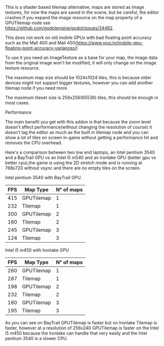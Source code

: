 This is a shader based tilemap alternative, maps are stored as image textures, for now the maps are saved in the scene, 
but be careful, the editor crashes if you expand the image resource on the map property of a GPUTilemap node 
see https://github.com/godotengine/godot/issues/34482.

This does not work on old mobile GPUs with bad floating point accuracy such as the Mali 400 and Mali 450(https://www.youi.tv/mobile-gpu-floating-point-accuracy-variances/)

To use it you need an ImageTexture as a base for your map, the image data from the original image won't be modified, it will only change on
the image texture resource.

The maximum map size should be 1024x1024 tiles, this is because
older devices might not support bigger textures, however you can add another tilemap node if you need more.


The maximum tileset size is 256x256(65536) tiles, this should be enough in most cases.


Performance

The main benefit you get with this addon is that because the zoom level doesn't affect performance(without changing the resolution of course) it doesn't lag the editor as much as the built in tilemap node and you can show a lot of tiles on screen in-game without getting a performance hit and removes the CPU overhead.

Here's a comparison between two low end laptops, an Intel pentium 3540 and a BayTrail GPU vs an Intel i5 m540 and an Ironlake GPU (better gpu vs better cpu),the game is using the 2D stretch mode and is running at 768x720 without vsync and there are no empty tiles on the screen.

Intel pentium 3540 with BayTrail GPU.

| FPS  | Map Type   | N° of maps  |
| ---- | ---------- |------------ |
| 415  | GPUTilemap |      1      |
| 232  | Tilemap    |      1      |
| 300  | GPUTilemap |      2      |
| 160  | Tilemap    |      2      |
| 245  | GPUTilemap |      3      |
| 124  | Tilemap    |      3      |

Intel i5 m450 with Ironlake GPU

| FPS  | Map Type   | N° of maps  |
| ---- | ---------- |------------ |
| 260  | GPUTilemap |      1      |
| 287  | Tilemap    |      1      |
| 198  | GPUTilemap |      2      |
| 232  | Tilemap    |      2      |
| 160  | GPUTilemap |      3      |
| 195  | Tilemap    |      3      |


As you can see on BayTrail GPUTilemap is faster but on Ironlake Tilemap is faster, however at a resolution of 256x240 GPUTilemap is faster on the Intel i5 m450 because the Ironlake can handle that very easily and the Intel pentium 3540 is a slower CPU.

